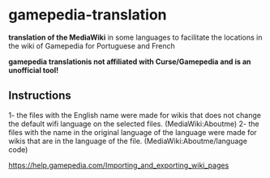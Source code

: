 # gamepedia-translation
**translation of the MediaWiki** in some languages to facilitate the locations in the wiki of Gamepedia for Portuguese and French

**gamepedia translationis not affiliated with Curse/Gamepedia and is an unofficial tool!**

## Instructions
1- the files with the English name were made for wikis that does not change the default wifi language on the selected files. (MediaWiki:Aboutme)
2- the files with the name in the original language of the language were made for wikis that are in the language of the file. (MediaWiki:Aboutme/language code)


https://help.gamepedia.com/Importing_and_exporting_wiki_pages
